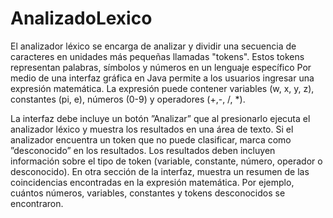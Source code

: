 # AnalizadoLexico
El analizador léxico se encarga de analizar y dividir una secuencia de caracteres en unidades más pequeñas llamadas "tokens". Estos tokens representan palabras, símbolos y números en un lenguaje específico
Por medio de una interfaz gráfica en Java permite a los usuarios ingresar una expresión matemática. 
La expresión puede contener variables (w, x, y, z), constantes (pi, e), números (0-9) y operadores (+,-, /, *).

La interfaz debe incluye un botón ”Analizar” que al presionarlo ejecuta el analizador léxico y muestra los resultados en una área de texto.
Si el analizador encuentra un token que no puede clasificar, marca como ”desconocido” en los resultados.
Los resultados deben incluyen información sobre el tipo de token (variable, constante, número, operador o desconocido).
En otra sección de la interfaz, muestra un resumen de las coincidencias encontradas en la expresión matemática. Por ejemplo, cuántos números, variables, constantes y tokens desconocidos se encontraron.
